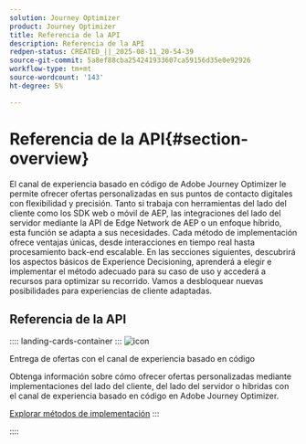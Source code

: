 ```yaml
---
solution: Journey Optimizer
product: Journey Optimizer
title: Referencia de la API
description: Referencia de la API
redpen-status: CREATED_||_2025-08-11_20-54-39
source-git-commit: 5a8ef88cba254241933607ca59156d35e0e92926
workflow-type: tm+mt
source-wordcount: '143'
ht-degree: 5%

---
```



# Referencia de la API{#section-overview}

El canal de experiencia basado en código de Adobe Journey Optimizer le permite ofrecer ofertas personalizadas en sus puntos de contacto digitales con flexibilidad y precisión. Tanto si trabaja con herramientas del lado del cliente como los SDK web o móvil de AEP, las integraciones del lado del servidor mediante la API de Edge Network de AEP o un enfoque híbrido, esta función se adapta a sus necesidades. Cada método de implementación ofrece ventajas únicas, desde interacciones en tiempo real hasta procesamiento back-end escalable. En las secciones siguientes, descubrirá los aspectos básicos de Experience Decisioning, aprenderá a elegir e implementar el método adecuado para su caso de uso y accederá a recursos para optimizar su recorrido. Vamos a desbloquear nuevas posibilidades para experiencias de cliente adaptadas.

## Referencia de la API

:::: landing-cards-container
:::
![icon](https://cdn.experienceleague.adobe.com/icons/code-branch.svg?lang=es)

Entrega de ofertas con el canal de experiencia basado en código

Obtenga información sobre cómo ofrecer ofertas personalizadas mediante implementaciones del lado del cliente, del lado del servidor o híbridas con el canal de experiencia basado en código en Adobe Journey Optimizer.

[Explorar métodos de implementación](../using/experience-decisioning/api-reference/deliver.md)
:::

::::
